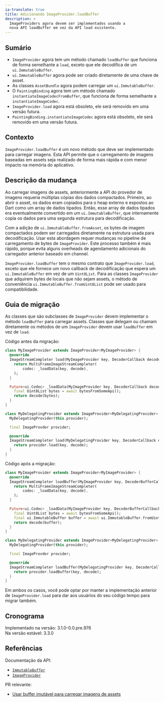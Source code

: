 ```yaml
---
ia-translate: true
title: Adicionando ImageProvider.loadBuffer
description: >
  ImageProviders agora devem ser implementados usando a
  nova API loadBuffer em vez da API load existente.
---
```


## Sumário

* `ImageProvider` agora tem um método chamado `loadBuffer` que funciona
   de forma semelhante a `load`, exceto que ele decodifica de um `ui.ImmutableBuffer`.
* `ui.ImmutableBuffer` agora pode ser criado diretamente de uma chave de asset.
* As classes `AssetBundle` agora podem carregar um `ui.ImmutableBuffer`.
* O `PaintingBinding` agora tem um método chamado
  `instantiateImageCodecFromBuffer`, que funciona de forma semelhante a
  `instantiateImageCodec`.
* `ImageProvider.load` agora está obsoleto, ele será removido em uma versão
   futura.
* `PaintingBinding.instantiateImageCodec` agora está obsoleto, ele será removido
   em uma versão futura.

## Contexto

`ImageProvider.loadBuffer` é um novo método que deve ser implementado para
carregar imagens. Esta API permite que o carregamento de imagens baseadas em
assets seja realizado de forma mais rápida e com menor impacto na memória do
aplicativo.

## Descrição da mudança

Ao carregar imagens de assets, anteriormente a API do provedor de imagens
requeria múltiplas cópias dos dados compactados. Primeiro, ao abrir o asset, os
dados eram copiados para o heap externo e expostos ao Dart como um array de
dados tipados. Então, esse array de dados tipados era eventualmente convertido
em um `ui.ImmutableBuffer`, que internamente copia os dados para uma segunda
estrutura para decodificação.

Com a adição de `ui.ImmutableBuffer.fromAsset`, os bytes de imagem
compactados podem ser carregados diretamente na estrutura usada para
decodificação. Usar esta abordagem requer mudanças no pipeline de carregamento
de bytes de `ImageProvider`. Este processo também é mais rápido, porque evita
alguns overheads de agendamento adicionais do carregador anterior baseado em
channel.

`ImageProvider.loadBuffer` tem o mesmo contrato que `ImageProvider.load`,
exceto que ele fornece um novo callback de decodificação que espera um
`ui.ImmutableBuffer` em vez de um `Uint8List`. Para as classes
`ImageProvider` que adquirem bytes de locais que não sejam assets, o método de
conveniência `ui.ImmutableBuffer.fromUint8List` pode ser usado para
compatibilidade.

## Guia de migração

As classes que são subclasses de `ImageProvider` devem implementar o método
`loadBuffer` para carregar assets. Classes que delegam ou chamam diretamente
os métodos de um `ImageProvider` devem usar `loadBuffer` em vez de `load`.

Código antes da migração:

```dart
class MyImageProvider extends ImageProvider<MyImageProvider> {
  @override
  ImageStreamCompleter load(MyImageProvider key, DecoderCallback decode) {
    return MultiFrameImageStreamCompleter(
        codec: _loadData(key, decode),
    );
  }

  Future<ui.Codec> _loadData(MyImageProvider key, DecoderCallback decode) async {
    final Uint8List bytes = await bytesFromSomeApi();
    return decode(bytes);
  }
}

class MyDelegatingProvider extends ImageProvider<MyDelegatingProvider> {
  MyDelegatingProvider(this.provider);

  final ImageProvder provider;

  @override
  ImageStreamCompleter load(MyDelegatingProvider key, DecoderCallback decode) {
    return provider.load(key, decode);
  }
}
```

Código após a migração:

```dart
class MyImageProvider extends ImageProvider<MyImageProvider> {
  @override
  ImageStreamCompleter loadBuffer(MyImageProvider key, DecoderBufferCallback decode) {
    return MultiFrameImageStreamCompleter(
        codec: _loadData(key, decode),
    );
  }

  Future<ui.Codec> _loadData(MyImageProvider key, DecoderBufferCallback decode) async {
    final Uint8List bytes = await bytesFromSomeApi();
    final ui.ImmutableBuffer buffer = await ui.ImmutableBuffer.fromUint8List(bytes);
    return decode(buffer);
  }
}

class MyDelegatingProvider extends ImageProvider<MyDelegatingProvider> {
  MyDelegatingProvider(this.provider);

  final ImageProvder provider;

  @override
  ImageStreamCompleter loadBuffer(MyDelegatingProvider key, DecoderCallback decode) {
    return provider.loadBuffer(key, decode);
  }
}
```

Em ambos os casos, você pode optar por manter a
implementação anterior de `ImageProvider.load`
para dar aos usuários do seu código tempo para migrar também.

## Cronograma

Implementado na versão: 3.1.0-0.0.pre.976<br>
Na versão estável: 3.3.0

## Referências

Documentação da API:

* [`ImmutableBuffer`]({{site.api}}/flutter/dart-ui/ImmutableBuffer-class.html)
* [`ImageProvider`]({{site.api}}/flutter/painting/ImageProvider-class.html)

PR relevante:

* [Usar buffer imutável para carregar imagens de assets]({{site.repo.flutter}}/pull/103496)
